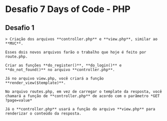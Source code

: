 # Desafio 7 Days of Code - PHP

## Desafio 1
    > Criação dos arquivos **controller.php** e **view.php**, similar ao **MVC**. 
    
    Esses dois novos arquivos farão o trabalho que hoje é feito por route.php.

    Criar as funções **do_register()**, **do_login()** e **do_not_found()** no arquivo **controller.php**. 
    
    Já no arquivo view.php, você criará a função **render_view($template)**.
    
    No arquivo routes.php, em vez de carregar o template da resposta, você chamará a função de **controller.php** de acordo com o parâmetro *GET ?page=value*
    
    Já o **controller.php** usará a função do arquivo **view.php** para renderizar o conteúdo da resposta.